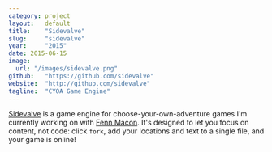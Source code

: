 ```yaml
---
category: project
layout:   default
title:    "Sidevalve"
slug:     "sidevalve"
year:     "2015"
date: 2015-06-15
image:
  url: "/images/sidevalve.png"
github:   "https://github.com/sidevalve"
website:  "http://github.com/sidevalve"
tagline:  "CYOA Game Engine"
---
```

[Sidevalve](https://github.com/sidevalve) is a game engine for choose-your-own-adventure games I'm currently working on with [Fenn Macon](http://fenn.in). It's designed to let you focus on content, not code: click `fork`, add your locations and text to a single file, and your game is online!
